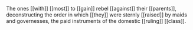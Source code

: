 The ones [[with]] [[most]] to [[gain]] rebel [[against]] their [[parents]], deconstructing the order in which [[they]] were sternly [[raised]] by maids and governesses, the paid instruments of the domestic [[ruling]] [[class]].  